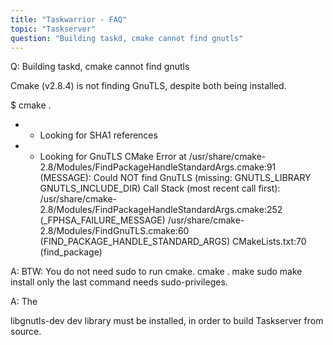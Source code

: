 ```yaml
---
title: "Taskwarrior - FAQ"
topic: "Taskserver"
question: "Building taskd, cmake cannot find gnutls"
---
```


Q: Building taskd, cmake cannot find gnutls

Cmake (v2.8.4) is not finding GnuTLS, despite both being installed.

$ cmake .
- - Looking for SHA1 references
- - Looking for GnuTLS
CMake Error at /usr/share/cmake-2.8/Modules/FindPackageHandleStandardArgs.cmake:91 (MESSAGE):
  Could NOT find GnuTLS (missing: GNUTLS_LIBRARY GNUTLS_INCLUDE_DIR)
Call Stack (most recent call first):
  /usr/share/cmake-2.8/Modules/FindPackageHandleStandardArgs.cmake:252 (_FPHSA_FAILURE_MESSAGE)
  /usr/share/cmake-2.8/Modules/FindGnuTLS.cmake:60 (FIND_PACKAGE_HANDLE_STANDARD_ARGS)
  CMakeLists.txt:70 (find_package)

A: BTW: You do not need sudo to run cmake. cmake . make sudo make install only the last command needs sudo-privileges.

A: The 

libgnutls-dev
dev library must be installed, in order to build Taskserver from source.
